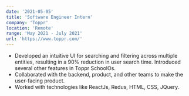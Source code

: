 ```yaml
---
date: '2021-05-05'
title: 'Software Engineer Intern'
company: 'Toppr'
location: 'Remote'
range: 'May 2021 - July 2021'
url: 'https://www.toppr.com/'
---
```


- Developed an intuitive UI for searching and filtering across multiple entities, resulting in a 90% reduction in user search time. Introduced several other features in Toppr SchoolOs.
- Collaborated with the backend, product, and other teams to make the user-facing product.
- Worked with technologies like ReactJs, Redus, HTML, CSS, JQuery.
